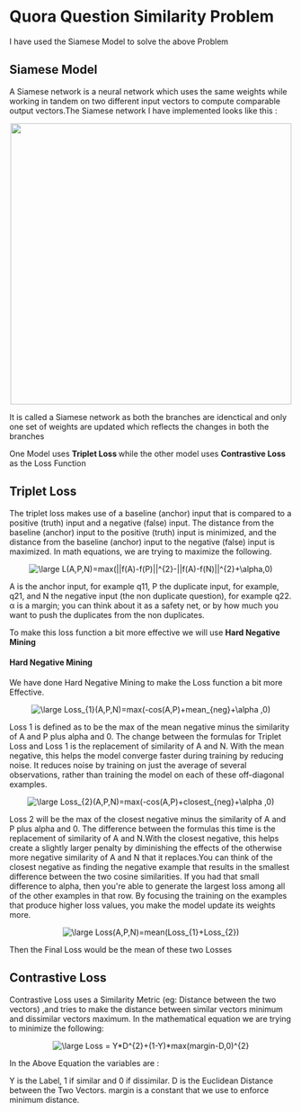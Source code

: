 # Quora Question Similarity Problem

I have used the Siamese Model to solve the above Problem

## Siamese Model
A Siamese network is a neural network which uses the same weights while working in tandem on two different input vectors to compute comparable output vectors.The Siamese network I have implemented looks like this :


<p align="center">
  <img src="https://zhangruochi.com/Question-duplicates/2020/08/23/siamese.png" width="500" height="500">


It is called a Siamese network as both the branches are idenctical and only one set of weights are updated which reflects the changes in both the branches 


One Model uses <b> Triplet Loss </b> while the other model uses <b> Contrastive Loss </b> as the Loss Function
## Triplet Loss

The triplet loss makes use of a baseline (anchor) input that is compared to a positive (truth) input and a negative (false) input. The distance from the baseline (anchor) input to the positive (truth) input is minimized, and the distance from the baseline (anchor) input to the negative (false) input is maximized. In math equations, we are trying to maximize the following. 
  <p align = "center">
  <img src="https://latex.codecogs.com/gif.latex?\large&space;L(A,P,N)=max(||f(A)-f(P)||^{2}-||f(A)-f(N)||^{2}&plus;\alpha,0)" title="\large L(A,P,N)=max(||f(A)-f(P)||^{2}-||f(A)-f(N)||^{2}+\alpha,0)" />
  
  </p>
    
A is the anchor input, for example q11, P the duplicate input, for example, q21, and N the negative input (the non duplicate question), for example q22.  α is a margin; you can think about it as a safety net, or by how much you want to push the duplicates from the non duplicates.

To make this  loss function a bit more effective we will use <b> Hard Negative Mining </b>

#### Hard Negative Mining

We have done Hard Negative Mining to make the Loss function a bit more Effective.
 
 <p align = "center">
<img src="https://latex.codecogs.com/gif.latex?\large&space;Loss_{1}(A,P,N)=max(-cos(A,P)&plus;mean_{neg}&plus;\alpha&space;,0)" title="\large Loss_{1}(A,P,N)=max(-cos(A,P)+mean_{neg}+\alpha ,0)" /> </p>

Loss 1  is defined  as to be the max of the mean negative minus the similarity of A and P plus alpha and 0. The change between the formulas for Triplet Loss and Loss 1 is the replacement of similarity of A and N. With the mean negative, this helps the model converge faster during training by reducing noise. It reduces noise by training on just the average of several observations, rather than training the model on each of these off-diagonal examples.

 <p align = "center">
<img src="https://latex.codecogs.com/gif.latex?\large&space;Loss_{2}(A,P,N)=max(-cos(A,P)&plus;closest_{neg}&plus;\alpha&space;,0)" title="\large Loss_{2}(A,P,N)=max(-cos(A,P)+closest_{neg}+\alpha ,0)" /> </p>

Loss 2 will be the max of the closest negative minus the similarity of A and P plus alpha and 0. The difference between the formulas this time is the replacement of similarity of A and N.With the closest negative, this helps create a slightly larger penalty by diminishing the effects of the otherwise more negative similarity of A and N that it replaces.You can think of the closest negative as finding the negative example that results in the smallest difference between the two cosine similarities. If you had that small difference to alpha, then you're able to generate the largest loss among all of the other examples in that row. By focusing the training on the examples that produce higher loss values, you make the model update its weights more.


 <p align = "center">
<img src="https://latex.codecogs.com/gif.latex?\large&space;Loss(A,P,N)=mean(Loss_{1}&plus;Loss_{2})" title="\large Loss(A,P,N)=mean(Loss_{1}+Loss_{2})" />
</p>

Then the Final Loss would be the mean of these two Losses


## Contrastive Loss

Contrastive Loss uses a Similarity Metric (eg: Distance between the two vectors) ,and tries to make the distance between similar vectors minimum and dissimilar vectors maximum.
In the mathematical equation we are trying to minimize the following:

<p align = "center">
<img src="https://latex.codecogs.com/gif.latex?\large&space;Loss&space;=&space;Y*D^{2}&plus;(1-Y)*max(margin-D,0)^{2}" title="\large Loss = Y*D^{2}+(1-Y)*max(margin-D,0)^{2}" />
 </p>
 
 In the Above Equation the variables are :
 
 Y is the Label, 1 if  similar and 0 if dissimilar.
 D is the Euclidean Distance between the Two Vectors.
 margin is a constant that we use to enforce minimum distance.
